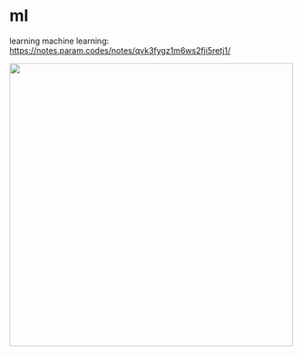 # ml

learning machine learning: https://notes.param.codes/notes/qvk3fygz1m6ws2fji5retj1/


<img src="https://user-images.githubusercontent.com/1837631/177039442-c475a805-a4c8-4321-963a-3269ec0dceef.png" width="500" />
